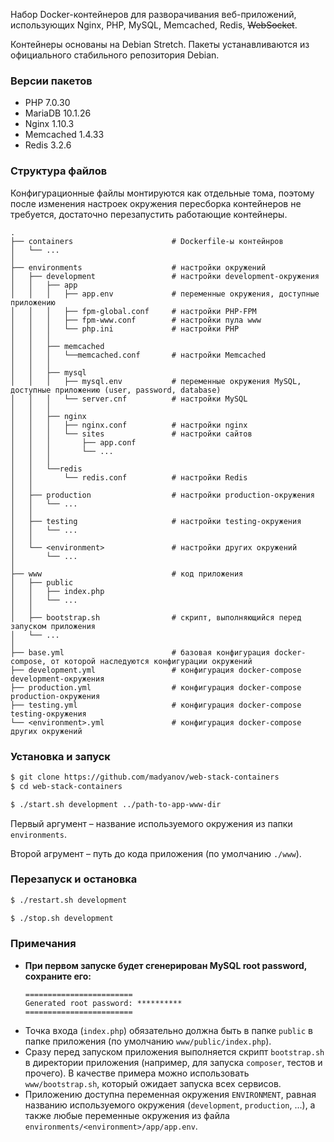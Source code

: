 Набор Docker-контейнеров для разворачивания веб-приложений, использующих Nginx, PHP, MySQL, Memcached, Redis, ~~WebSocket~~.

Контейнеры основаны на Debian Stretch. Пакеты устанавливаются из официального стабильного репозитория Debian.

### Версии пакетов

- PHP 7.0.30
- MariaDB 10.1.26
- Nginx 1.10.3
- Memcached 1.4.33
- Redis 3.2.6

### Структура файлов

Конфигурационные файлы монтируются как отдельные тома, поэтому после изменения настроек окружения пересборка контейнеров не требуется, достаточно перезапустить работающие контейнеры.

```
.
├── containers                      # Dockerfile-ы контейнров
│   └── ...
│
├── environments                    # настройки окружений
│   ├── development                 # настройки development-окружения
│   │   ├── app
│   │   │   ├── app.env             # переменные окружения, доступные приложению
│   │   │   ├── fpm-global.conf     # настройки PHP-FPM
│   │   │   ├── fpm-www.conf        # настройки пула www
│   │   │   └── php.ini             # настройки PHP
│   │   │
│   │   ├── memcached
│   │   │   └──memcached.conf       # настройки Memcached
│   │   │
│   │   ├── mysql
│   │   │   ├── mysql.env           # переменные окружения MySQL, доступные приложению (user, password, database)
│   │   │   └── server.cnf          # настройки MySQL
│   │   │
│   │   ├── nginx
│   │   │   ├── nginx.conf          # настройки nginx
│   │   │   └── sites               # настройки сайтов
│   │   │       ├── app.conf
│   │   │       └── ...
│   │   │
│   │   └──redis
│   │       └── redis.conf          # настройки Redis
│   │
│   ├── production                  # настройки production-окружения
│   │   └── ...
│   │
│   ├── testing                     # настройки testing-окружения
│   │   └── ...
│   │
│   └── <environment>               # настройки других окружений
│       └── ...
│
├── www                             # код приложения
│   ├── public
│   │   ├── index.php
│   │   └── ...
│   │
│   ├── bootstrap.sh                # скрипт, выполняющийся перед запуском приложения
│   └── ...
│
├── base.yml                        # базовая конфигурация docker-compose, от которой наследуются конфигурации окружений
├── development.yml                 # конфигурация docker-compose development-окружения
├── production.yml                  # конфигурация docker-compose production-окружения
├── testing.yml                     # конфигурация docker-compose testing-окружения
└── <environment>.yml               # конфигурация docker-compose других окружений
```

### Установка и запуск

```bash
$ git clone https://github.com/madyanov/web-stack-containers
$ cd web-stack-containers
```

```bash
$ ./start.sh development ../path-to-app-www-dir
```

Первый аргумент – название используемого окружения из папки `environments`.

Второй агрумент – путь до кода приложения (по умолчанию `./www`).

### Перезапуск и остановка

```bash
$ ./restart.sh development
```

```bash
$ ./stop.sh development
```

### Примечания

- **При первом запуске будет сгенерирован MySQL root password, сохраните его:**
    ```
    ========================
    Generated root password: **********
    ========================
    ```
- Точка входа (`index.php`) обязательно должна быть в папке `public` в папке приложения (по умолчанию `www/public/index.php`).
- Сразу перед запуском приложения выполняется скрипт `bootstrap.sh` в директории приложения (например, для запуска `composer`, тестов и прочего). В качестве примера можно использовать `www/bootstrap.sh`, который ожидает запуска всех сервисов.
- Приложению доступна переменная окружения `ENVIRONMENT`, равная названию используемого окружения (`development`, `production`, ...), а также любые переменные окружения из файла `environments/<environment>/app/app.env`.
